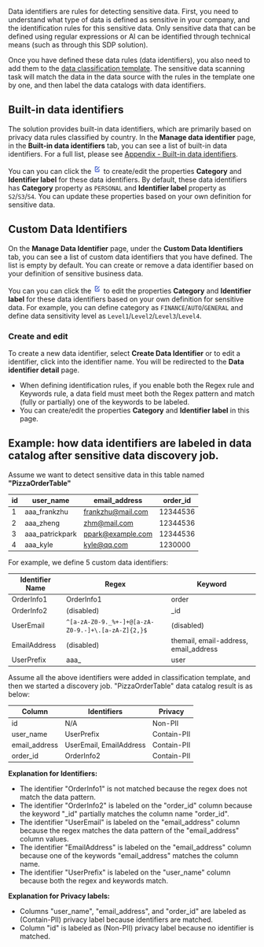 Data identifiers are rules for detecting sensitive data. First, you need to understand what type of data is defined as sensitive in your company, and the identification rules for this sensitive data. Only sensitive data that can be defined using regular expressions or AI can be identified through technical means (such as through this SDP solution).

Once you have defined these data rules (data identifiers), you also need to add them to the [data classification template](data-classification-template.md). The sensitive data scanning task will match the data in the data source with the rules in the template one by one, and then label the data catalogs with data identifiers.

## Built-in data identifiers
The solution provides built-in data identifiers, which are primarily based on privacy data rules classified by country. In the **Manage data identifier** page, in the **Built-in data identifiers** tab, you can see a list of built-in data identifiers. For a full list, please see [Appendix - Built-in data identifiers](appendix-built-in-identifiers.md).

You can you can click the ![edit-icon](docs/../../images/edit-icon.png) to create/edit the properties **Category** and **Identifier label** for these data identifiers. By default, these data identifiers has **Category** property as `PERSONAL` and **Identifier label** property as `S2`/`S3`/`S4`. You can update these properties based on your own definition for sensitive data. 

## Custom Data Identifiers

On the **Manage Data Identifier** page, under the **Custom Data Identifiers** tab, you can see a list of custom data identifiers that you have defined. The list is empty by default. You can create or remove a data identifier based on your definition of sensitive business data.

You can you can click the ![edit-icon](docs/../../images/edit-icon.png) to edit the properties **Category** and **Identifier label** for these data identifiers based on your own definition for sensitive data. For example, you can define category as `FINANCE`/`AUTO`/`GENERAL` and define data sensitivity level as `Level1`/`Level2`/`Level3`/`Level4`.

### Create and edit

To create a new data identifier, select **Create Data Identifier** or to edit a identifier, click into the identifier name.  You will be redirected to the **Data identifier detail** page. 

- When defining identification rules, if you enable both the Regex rule and Keywords rule, a data field must meet both the Regex pattern and match (fully or partially) one of the keywords to be labeled.
- You can create/edit the properties **Category** and **Identifier label** in this page.


## Example: how data identifiers are labeled in data catalog after sensitive data discovery job.

Assume we want to detect sensitive data in this table named **"PizzaOrderTable"**

| id | user_name      | email_address        | order_id   |
|----|----------------|----------------------|------------|
| 1  | aaa_frankzhu   | frankzhu@mail.com    | 12344536   |
| 2  | aaa_zheng      | zhm@mail.com         | 12344536   |
| 3  | aaa_patrickpark| ppark@example.com    | 12344536   |
| 4  | aaa_kyle       | kyle@qq.com          | 1230000    |

For example, we define 5 custom data identifiers:

| Identifier Name | Regex                                              | Keyword                                       |
|-----------------|----------------------------------------------------|-----------------------------------------------|
| OrderInfo1      | OrderInfo1                                         | order                                         |
| OrderInfo2      | (disabled)                                         | _id                                           |
| UserEmail       | `^[a-zA-Z0-9._%+-]+@[a-zA-Z0-9.-]+\.[a-zA-Z]{2,}$` | (disabled)                                    |
| EmailAddress    | (disabled)                                         | themail, email-address, email_address         |
| UserPrefix      | aaa_                                               | user                                          |
 
 Assume all the above identifiers were added in classification template, and then we started a discovery job. "PizzaOrderTable" data catalog result is as below:

| Column         | Identifiers             | Privacy       |
|----------------|-------------------------|---------------|
| id             | N/A                     | Non-PII       |
| user_name      | UserPrefix              | Contain-PII   |
| email_address  | UserEmail, EmailAddress | Contain-PII   |
| order_id       | OrderInfo2              | Contain-PII   |

**Explanation for Identifiers:**

- The identifier "OrderInfo1" is not matched because the regex does not match the data pattern.
- The identifier "OrderInfo2" is labeled on the "order_id" column because the keyword "_id" partially matches the column name "order_id".
- The identifier "UserEmail" is labeled on the "email_address" column because the regex matches the data pattern of the "email_address" column values.
- The identifier "EmailAddress" is labeled on the "email_address" column because one of the keywords "email_address" matches the column name.
- The identifier "UserPrefix" is labeled on the "user_name" column because both the regex and keywords match.

**Explanation for Privacy labels:**

- Columns "user_name", "email_address", and "order_id" are labeled as (Contain-PII) privacy label because identifiers are matched.
- Column "id" is labeled as (Non-PII) privacy label because no identifier is matched.

